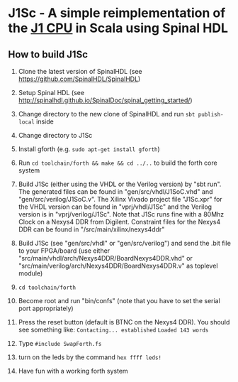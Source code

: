 # J1Sc - A simple reimplementation of the [J1 CPU](http://www.excamera.com/sphinx/fpga-j1.html) in Scala using Spinal HDL

## How to build J1Sc

1. Clone the latest version of SpinalHDL 
   (see https://github.com/SpinalHDL/SpinalHDL)

2. Setup Spinal HDL
   (see http://spinalhdl.github.io/SpinalDoc/spinal_getting_started/)

3. Change directory to the new clone of SpinalHDL and run
   `sbt publish-local` inside

4. Change directory to J1Sc

5. Install gforth (e.g. `sudo apt-get install gforth`)

6. Run `cd toolchain/forth && make && cd ../..` to build the forth core
   system

7. Build J1Sc (either using the VHDL or the Verilog version) by "sbt run". The
   generated files can be found in "gen/src/vhdl/J1SoC.vhd" and
   "gen/src/verilog/J1SoC.v".
   The Xilinx Vivado project file "J1Sc.xpr" for the VHDL version can be
   found in "vprj/vhdl/J1Sc" and the Verilog version is in "vprj/verilog/J1Sc".
   Note that J1Sc runs fine with a 80Mhz Clock on a Nexys4 DDR from
   Digilent. Constraint files for the Nexys4 DDR can be found in
   "/src/main/xilinx/nexys4ddr"

8. Build J1Sc (see "gen/src/vhdl" or "gen/src/verilog") and send the .bit
   file to your FPGA/board (use either
   "src/main/vhdl/arch/Nexys4DDR/BoardNexys4DDR.vhd" or 
   "src/main/verilog/arch/Nexys4DDR/BoardNexys4DDR.v" as toplevel module)

9. `cd toolchain/forth`

10. Become root and run "bin/confs" (note that you have to set the serial
   port appropriately)

11. Press the reset button (default is BTNC on the Nexys4 DDR). You should
    see something like:
    `Contacting... established`
    `Loaded 143 words`

12. Type `#include SwapForth.fs`

13. turn on the leds by the command `hex ffff leds!`

14. Have fun with a working forth system
